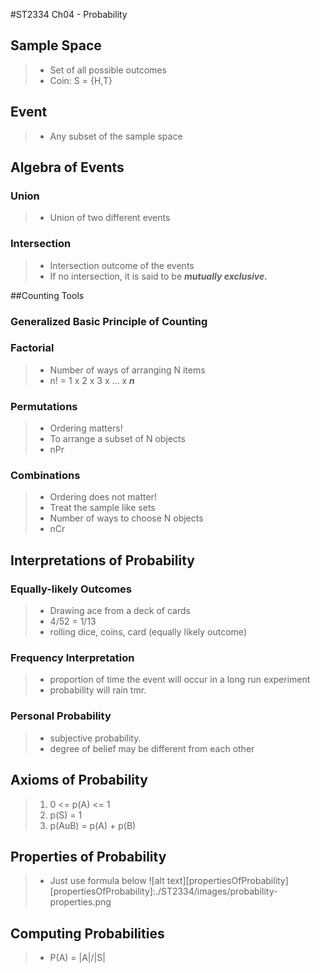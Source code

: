 #ST2334 Ch04 - Probability
## Sample Space
> * Set of all possible outcomes
> * Coin: S = {H,T}

## Event
> * Any subset of the sample space

## Algebra of Events
### Union
> * Union of two different events

### Intersection
> * Intersection outcome of the events
> * If no intersection, it is said to be ***mutually exclusive.***

##Counting Tools
### Generalized Basic Principle of Counting
### Factorial
> * Number of ways of arranging N items
> * n! = 1 x 2 x 3 x ... x ***n***

### Permutations
> * Ordering matters!
> * To arrange a subset of N objects
> * nPr

### Combinations
> * Ordering does not matter!
> * Treat the sample like sets
> * Number of ways to choose N objects
> * nCr
 
## Interpretations of Probability
### Equally-likely Outcomes
> * Drawing ace from a deck of cards
> * 4/52 = 1/13
> * rolling dice, coins, card (equally likely outcome)
### Frequency Interpretation
> * proportion of time the event will occur in a long run experiment
> * probability will rain tmr. 
### Personal Probability
> * subjective probability.
> * degree of belief may be different from each other

## Axioms of Probability
> 1. 0 <= p(A) <= 1
> 2. p(S) = 1
> 3. p(AuB) = p(A) + p(B)

## Properties of Probability
> * Just use formula below
> ![alt text][propertiesOfProbability]
[propertiesOfProbability]:./ST2334/images/probability-properties.png

## Computing Probabilities
> * P(A) = |A|/|S|
